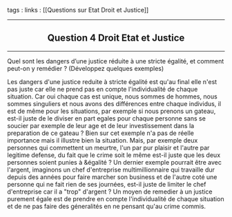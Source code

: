 tags : 
links : [[Questions sur Etat Droit et Justice]]

****

<h2 style="text-align: center;"> Question 4 Droit Etat et Justice </h2>

****

Quel sont les dangers d’une justice réduite à  une stricte égalité,  et comment peut-on y remédier ? (Développez quelques exemples)

Les dangers d'une justice reduite à stricte égalité est qu'au final elle n'est pas juste car elle ne prend pas en compte l'individualité de chaque situation. Car oui chaque cas est unique, nous sommes de hommes, nous sommes singuliers et nous avons des différences entre chaque individus, il est de même pour les situations, par exemple si nous prenons un gateau, est-il juste de le diviser en part egales pour chaque personne sans se soucier par exemple de leur age et de leur investissement dans la preparation de ce gateau ? Bien sur cet exemple n'a pas de réelle importance mais il illustre bien la situation. Mais, par exemple deux personnes qui commettent un meurtre, l'un par pur plaisir et l'autre par legitime defense, du fait que le crime soit le même est-il juste que les deux personnes soient punies à &égalité ? Un dernier exemple pourrait être avec l'argent, imaginons un chef d'entreprise multimillionnaire qui travaille dur depuis des années pour faire marcher son business et de l'autre coté une personne qui ne fait rien de ses journées, est-il juste de limiter le chef d'entreprise car il a "trop" d'argent ? Un moyen de remedier à un justice purement égale est de prendre en compte l'individualité de chaque situation et de ne pas faire des géneralités en ne pensant qu'au crime commis.